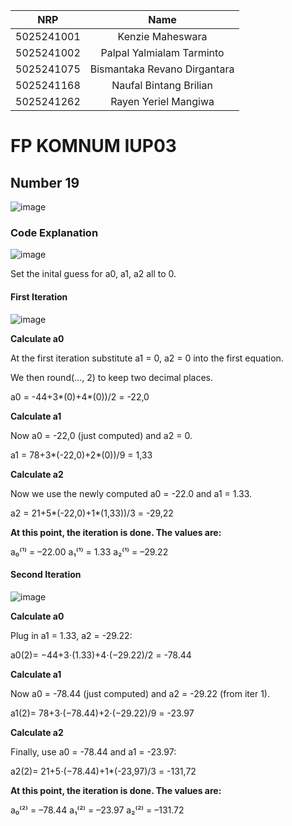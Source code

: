 |    NRP     |      Name      |
| :--------: | :------------: |
| 5025241001 | Kenzie Maheswara|
| 5025241002 | Palpal Yalmialam Tarminto |
| 5025241075 | Bismantaka Revano Dirgantara|
| 5025241168 | Naufal Bintang Brilian |
| 5025241262 | Rayen Yeriel Mangiwa |


# FP KOMNUM IUP03

## Number 19
![image](https://github.com/user-attachments/assets/16817a4e-30bd-4836-b5c3-242bc869b41b)

### Code Explanation

![image](https://github.com/user-attachments/assets/335f3ac9-19d2-4517-a02d-30c9b66b4655)

Set the inital guess for a0, a1, a2 all to 0.

#### First Iteration
![image](https://github.com/user-attachments/assets/0eee8a1f-5d10-4afd-994c-e437675f4125)

**Calculate a0**

At the first iteration substitute  a1 = 0, a2 = 0 into the first equation.

We then round(..., 2) to keep two decimal places. 

a0 = -44+3*(0)+4*(0))/2 = -22,0

**Calculate a1**

Now a0 = -22,0 (just computed) and a2 = 0.

a1 = 78+3*(-22,0)+2*(0))/9 = 1,33

**Calculate a2**

Now we use the newly computed a0 = -22.0 and a1 = 1.33.

a2 = 21+5*(-22,0)+1*(1,33))/3 = -29,22

**At this point, the iteration is done. The values are:**

a₀⁽¹⁾ = –22.00
a₁⁽¹⁾ =   1.33
a₂⁽¹⁾ = –29.22

#### Second Iteration
![image](https://github.com/user-attachments/assets/8831bcd6-3254-4ad5-9309-3af012869d77)

**Calculate a0**

Plug in a1 = 1.33, a2 = -29.22:

a0(2)= −44+3⋅(1.33)+4⋅(−29.22)/2 = -78.44

**Calculate a1**

Now a0 = -78.44 (just computed) and a2 = -29.22 (from iter 1).

a1(2)= 78+3⋅(−78.44)+2⋅(−29.22)/9 = -23.97

**Calculate a2**

Finally, use a0 = -78.44 and a1 = -23.97:

a2(2)= 21+5⋅(−78.44)+1*(-23,97)/3 = -131,72

**At this point, the iteration is done. The values are:**

a₀⁽²⁾ = –78.44
a₁⁽²⁾ = –23.97
a₂⁽²⁾ = –131.72
